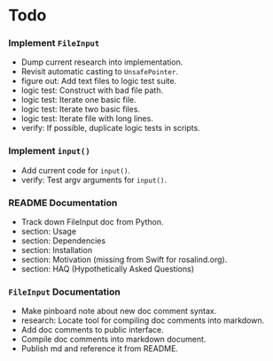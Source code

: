 Todo
====

### Implement `FileInput`
- Dump current research into implementation.
- Revisit automatic casting to `UnsafePointer`.
- figure out: Add text files to logic test suite.
- logic test: Construct with bad file path.
- logic test: Iterate one basic file.
- logic test: Iterate two basic files.
- logic test: Iterate file with long lines.
- verify: If possible, duplicate logic tests in scripts.

### Implement `input()`
- Add current code for `input()`.
- verify: Test argv arguments for `input()`.

### README Documentation
- Track down FileInput doc from Python.
- section: Usage
- section: Dependencies
- section: Installation
- section: Motivation (missing from Swift for rosalind.org).
- section: HAQ (Hypothetically Asked Questions)

### `FileInput` Documentation
- Make pinboard note about new doc comment syntax.
- research: Locate tool for compiling doc comments into markdown.
- Add doc comments to public interface.
- Compile doc comments into markdown document.
- Publish md and reference it from README.
